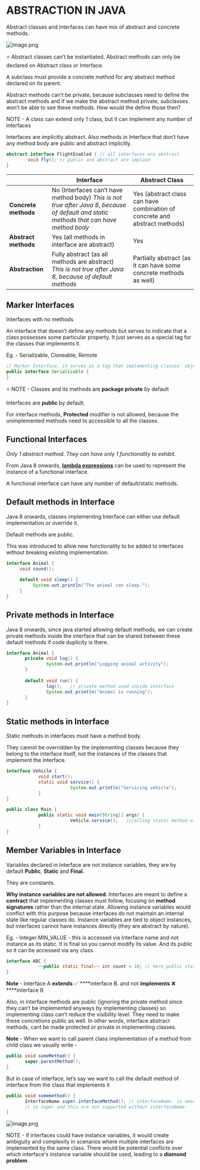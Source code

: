 # ABSTRACTION IN JAVA

Abstract classes and interfaces can have mix of abstract and concrete methods.

![image.png](https://prod-files-secure.s3.us-west-2.amazonaws.com/997b3f08-8d91-4863-b9a7-b592d6f05125/24420f6e-cdc1-472b-8cb1-b8d0774fc022/14753115-9b93-4c66-b018-9ba8b1952bbf.png)

⭐ Abstract classes can’t be instantiated. Abstract methods can only be declared on Abstract class or Interface.

A subclass must provide a concrete method for any abstract method declared on its parent.

Abstract methods can’t be private, because subclasses need to define the abstract methods and if we make the abstract method private, subclasses won’t be able to see these methods. How would the define those then?

NOTE - A class can extend only 1 class, but it can implement any number of interfaces

Interfaces are implicitly abstract. Also methods in Interface that don’t have any method body are public and abstract implicitly.

```java
abstract interface FlightEnabled { // all interfaces are abstract
		void fly(); // public and abstract are implied
}
```

|  | **Interface** | **Abstract Class** |
| --- | --- | --- |
| **Concrete methods**  | No (Interfaces can’t have method body) *This is not true after Java 8, because of default and static  methods that can have method body* | Yes (abstract class can have combination of concrete and abstract methods) |
| **Abstract methods** | Yes (all methods in interface are abstract)  | Yes  |
| **Abstraction** | Fully abstract (as all methods are abstract) *This is not true after Java 8, because of default methods* | Partially abstract (as it can have some concrete methods as well) |

## Marker Interfaces

Interfaces with no methods

An interface that doesn’t define any methods but serves to indicate that a class possesses some particular property. It just serves as a special tag for the classes that implements it. 

Eg. - Serializable, Cloneable, Remote

```java
// Marker Interface, it serves as a tag that implementing classes' objects can be serialized into byte stream
public interface Serializable {
}
```

⭐ NOTE - Classes and its methods are **package private** by default

Interfaces are **public** by default. 

For interface methods, **Protected** modifier is not allowed, because the unimplemented methods need to accessible to all the classes.

## Functional Interfaces

*Only 1 abstract method. They can have only 1 functionality to exhibit.*

From Java 8 onwards, [**lambda expressions**](https://www.geeksforgeeks.org/lambda-expressions-java-8/) can be used to represent the instance of a functional interface. 

A functional interface can have any number of default/static methods.

## Default methods in Interface

Java 8 onwards, classes implementing Interface can either use default implementation or override it.

Default methods are public.

This was introduced to allow new functionality to be added to interfaces without breaking existing implementation.

```java
interface Animal {
     void sound();
     
     default void sleep() {
          System.out.println("The animal can sleep.");
     }
}
```

## Private methods in Interface

Java 8 onwards, since java started allowing default methods, we can create private methods inside the interface that can be shared between these default methods if code duplicity is there.

```java
interface Animal {
	   private void log() {
		       System.out.println("Logging animal activity");
	   }
	   
	   default void run() {
		       log();   // private method used inside interface
		       System.out.println("Animal is running");
	   }
}
```

## Static methods in Interface

Static methods in interfaces must have a method body. 

They cannot be overridden by the implementing classes because they belong to the interface itself, not the instances of the classes that implement the interface.

```java
interface Vehicle {
			void start();
			static void service() {
						System.out.println("Servicing vehicle");
			}
}

public class Main {
			public static void main(String[] args) {
						Vehicle.service();   //calling static method with Interface itself
			}
}
```

## Member Variables in Interface

Variables declared in Interface are not instance variables, they are by default **Public**, **Static** and **Final.**

They are constants. 

**Why instance variables are not allowed**:
Interfaces are meant to define a **contract** that implementing classes must follow, focusing on **method signatures** rather than the internal state. Allowing instance variables would conflict with this purpose because interfaces do not maintain an internal state like regular classes do. Instance variables are tied to object instances, but interfaces cannot have instances directly (they are abstract by nature).

Eg. - Integer.MIN_VALUE - this is accessed via Interface name and not instance as its static. It is final so you cannot modify its value. And its public so it can be accessed via any class.

```java
interface ABC {
			~~public static final~~ int count = 10; // here public static final is redundant, that is already implied by default
}
```

**Note** - interface A **extends** ✅ ****interface B. and not **implements** ❌ ****interface B

Also, in interface methods are public (ignoring the private method since they can’t be implemented anyways by implementing classes) so implementing class can’t reduce the visibility level. They need to make these concretions public as well. In other words, interface abstract methods, cant be made protected or private in implementing classes.

**Note** - When we want to call parent class implementation of a method from child class we usually write - 

```java
public void someMethod() {
	   super.parentMethod();
}
```

But in case of interface, let’s say we want to call the default method of interface from the class that implements it

```java
public void somemethod() {
	   InterfaceName.super.interfaceMethod(); // interfaceName. is needed before super keyword because Interface is not a class, nor it has the concept of instance 
	   // so super and this are not supported without interfaceName
}
```

![image.png](https://prod-files-secure.s3.us-west-2.amazonaws.com/997b3f08-8d91-4863-b9a7-b592d6f05125/a4f350bb-2e42-4aa8-84ea-6aa0625b98c0/image.png)

NOTE - If interfaces could have instance variables, it would create ambiguity and complexity in scenarios where multiple interfaces are implemented by the same class. There would be potential conflicts over which interface's instance variable should be used, leading to a **diamond problem**
